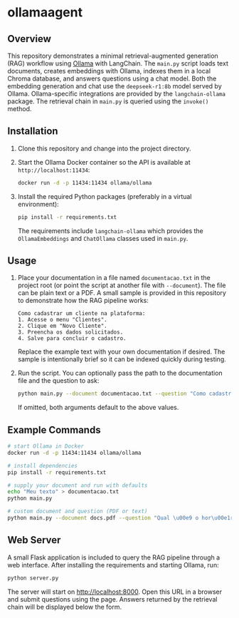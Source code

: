 # ollamaagent

## Overview

This repository demonstrates a minimal retrieval-augmented generation (RAG) workflow
using [Ollama](https://github.com/ollama/ollama) with LangChain. The `main.py`
script loads text documents, creates embeddings with Ollama, indexes them in a
local Chroma database, and answers questions using a chat model. Both the
embedding generation and chat use the `deepseek-r1:8b` model served by Ollama.
Ollama-specific integrations are provided by the `langchain-ollama` package.
The retrieval chain in `main.py` is queried using the `invoke()` method.

## Installation

1. Clone this repository and change into the project directory.
2. Start the Ollama Docker container so the API is available at
   `http://localhost:11434`:

   ```bash
   docker run -d -p 11434:11434 ollama/ollama
   ```

3. Install the required Python packages (preferably in a virtual environment):

   ```bash
   pip install -r requirements.txt
   ```

   The requirements include `langchain-ollama` which provides the
   `OllamaEmbeddings` and `ChatOllama` classes used in `main.py`.

## Usage

1. Place your documentation in a file named `documentacao.txt` in the project
   root (or point the script at another file with `--document`). The file can be
   plain text or a PDF. A small sample is provided in this repository to
   demonstrate how the RAG pipeline works:

   ```
   Como cadastrar um cliente na plataforma:
   1. Acesse o menu "Clientes".
   2. Clique em "Novo Cliente".
   3. Preencha os dados solicitados.
   4. Salve para concluir o cadastro.
   ```

   Replace the example text with your own documentation if desired. The sample
   is intentionally brief so it can be indexed quickly during testing.
2. Run the script. You can optionally pass the path to the documentation file
   and the question to ask:

   ```bash
   python main.py --document documentacao.txt --question "Como cadastrar um cliente na plataforma?"
   ```

   If omitted, both arguments default to the above values.

## Example Commands

```bash
# start Ollama in Docker
docker run -d -p 11434:11434 ollama/ollama

# install dependencies
pip install -r requirements.txt

# supply your document and run with defaults
echo "Meu texto" > documentacao.txt
python main.py

# custom document and question (PDF or text)
python main.py --document docs.pdf --question "Qual \u00e9 o hor\u00e1rio de suporte?"
```

## Web Server

A small Flask application is included to query the RAG pipeline through a web
interface. After installing the requirements and starting Ollama, run:

```bash
python server.py
```

The server will start on [http://localhost:8000](http://localhost:8000). Open
this URL in a browser and submit questions using the page. Answers returned by
the retrieval chain will be displayed below the form.
